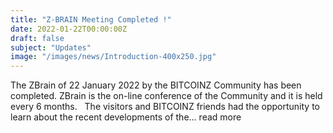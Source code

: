 ```yaml
---
title: "Z-BRAIN Meeting Completed !"
date: 2022-01-22T00:00:00Z
draft: false
subject: "Updates"
image: "/images/news/Introduction-400x250.jpg"
---
```


The ZBrain of 22 January 2022 by the BITCOINZ Community has been completed. ZBrain is the on-line conference of the Community and it is held every 6 months.   The visitors and BITCOINZ friends had the opportunity to learn about the recent developments of the...
read more
